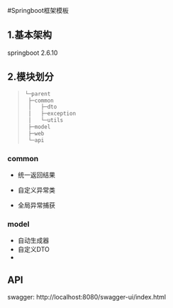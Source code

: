 #Springboot框架模板

## 1.基本架构
springboot 2.6.10





## 2.模块划分

>  ```css
>  └─parent
>  	├─common
>  	│	├─dto
>  	│	├─exception
>  	│	└─utils
>  	├─model
>  	├─web
>  	└─api
>  
>  ```
>
>  

### common 

- 统一返回结果

- 自定义异常类

- 全局异常捕获

### model

- 自动生成器
- 自定义DTO
- 

## API
swagger: http://localhost:8080/swagger-ui/index.html